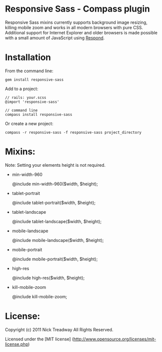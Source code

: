 Responsive Sass - Compass plugin
====================

Responsive Sass mixins currently supports background image resizing, killing mobile zoom and works in all modern browsers with pure CSS. Additional support 
for Internet Explorer and older browsers is made possible with a small amount 
of JavaScript using [Respond](http://github.com/scottjehl/Respond).


Installation
============

From the command line:

    gem install responsive-sass

Add to a project:

    // rails: your.scss
    @import 'responsive-sass'

    // command line
    compass install responsive-sass
    
Or create a new project:

    compass -r responsive-sass -f responsive-sass project_directory

Mixins:
======

Note: Setting your elements height is not required.

* min-width-960

    @include min-width-960($width, $height);

* tablet-portrait

    @include tablet-portrait($width, $height);
   
* tablet-landscape

    @include tablet-landscape($width, $height);
       
* mobile-landscape

    @include mobile-landscape($width, $height);
   
* mobile-portrait

    @include mobile-portrait($width, $height);
   
* high-res

    @include high-res($width, $height);
   
* kill-mobile-zoom

    @include kill-mobile-zoom;
    
License:
=======
Copyright (c) 2011 Nick Treadway
All Rights Reserved.

Licensed under the [MIT license] (http://www.opensource.org/licenses/mit-license.php)

